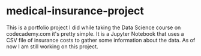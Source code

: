 # medical-insurance-project

This is a portfolio project I did while taking the Data Science course on codecademy.com it's pretty simple. It is a Jupyter Notebook that uses a CSV file of insurance costs to gather some information about the data. As of now I am still working on this project.
